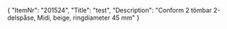 {
  "ItemNr": "201524",
  "Title": "test",
  "Description": "Conform 2 tömbar 2-delspåse, Midi, beige, ringdiameter 45 mm"
}